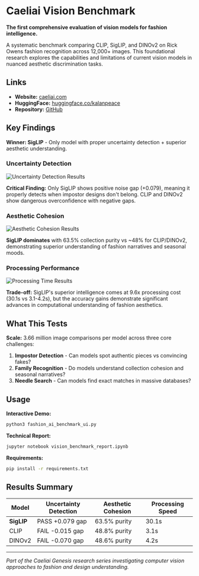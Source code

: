 # Caeliai Vision Benchmark

**The first comprehensive evaluation of vision models for fashion intelligence.**

A systematic benchmark comparing CLIP, SigLIP, and DINOv2 on Rick Owens fashion recognition across 12,000+ images. This foundational research explores the capabilities and limitations of current vision models in nuanced aesthetic discrimination tasks.

## Links

- **Website:** [caeliai.com](https://caeliai.com)
- **HuggingFace:** [huggingface.co/kalanpeace](https://huggingface.co/kalanpeace)
- **Repository:** [GitHub](https://github.com/kalanpeace/Caeliai-Genesis-01-Vision-Benchmark)

## Key Findings

**Winner: SigLIP** - Only model with proper uncertainty detection + superior aesthetic understanding.

### Uncertainty Detection
![Uncertainty Detection Results](uncertainty_detection_plot.png)

**Critical Finding:** Only SigLIP shows positive noise gap (+0.079), meaning it properly detects when impostor designs don't belong. CLIP and DINOv2 show dangerous overconfidence with negative gaps.

### Aesthetic Cohesion  
![Aesthetic Cohesion Results](aesthetic_cohesion_plot.png)

**SigLIP dominates** with 63.5% collection purity vs ~48% for CLIP/DINOv2, demonstrating superior understanding of fashion narratives and seasonal moods.

### Processing Performance
![Processing Time Results](processing_time_plot.png)

**Trade-off:** SigLIP's superior intelligence comes at 9.6x processing cost (30.1s vs 3.1-4.2s), but the accuracy gains demonstrate significant advances in computational understanding of fashion aesthetics.

## What This Tests

**Scale:** 3.66 million image comparisons per model across three core challenges:

1. **Impostor Detection** - Can models spot authentic pieces vs convincing fakes?
2. **Family Recognition** - Do models understand collection cohesion and seasonal narratives? 
3. **Needle Search** - Can models find exact matches in massive databases?

## Usage

**Interactive Demo:**
```bash
python3 fashion_ai_benchmark_ui.py
```

**Technical Report:**
```bash
jupyter notebook vision_benchmark_report.ipynb
```

**Requirements:**
```bash
pip install -r requirements.txt
```

## Results Summary

| Model | Uncertainty Detection | Aesthetic Cohesion | Processing Speed |
|-------|---------------------|-------------------|------------------|
| **SigLIP** | PASS +0.079 gap | 63.5% purity | 30.1s |
| CLIP | FAIL -0.015 gap | 48.8% purity | 3.1s |
| DINOv2 | FAIL -0.070 gap | 48.6% purity | 4.2s |

---

*Part of the Caeliai Genesis research series investigating computer vision approaches to fashion and design understanding.* 